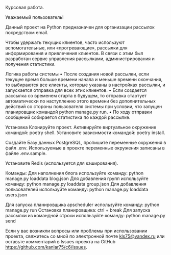 Курсовая работа.

Уважаемый пользователь!

Данный проект на Python предназначен для организации рассылок посредством email.

Чтобы удержать текущих клиентов, часто используют вспомогательные, или «прогревающие», 
рассылки для информирования и привлечения клиентов. В связи с этим был разработан сервис 
управления рассылками, администрирования и получения статистики.

Логика работы системы
•	После создания новой рассылки, если текущее время больше времени начала и меньше времени окончания, 
то выбираются все клиенты, которые указаны в настройках рассылки, и запускается отправка для всех этих клиентов.
•	Если создается рассылка со временем старта в будущем, то отправка стартует автоматически по наступлению
этого времени без дополнительных действий со стороны пользователя системы при условии, что запущен планировщик 
командой python manage.py run.
•	По ходу отправки сообщений собирается статистика по каждой рассылке.

Установка
Клонируйте проект.
Активируйте виртуальное окружение командой: poetry shell.
Установите зависимости командой: poetry install.

Создайте Базу данных PostgreSQL, пропишите переменные окружения в файл .env.
Используемые в проекте переменные окружения записаны в файле .env.sample.

Установите Redis (используется для кэширования).

Команды:
Для наполнения блога используйте команду: python manage.py loaddata blog.json
Для добавления групп используйте команду: python manage.py loaddata group.json
Для добавления пользователей используйте команду: python manage.py loaddata users.json

Для запуска планировщика apscheduler используйте команду: python manage.py run
Остановка планировщика: ctrl + break
Для запуска рассылки из командной строки используйте команду: python manage.py send




Если у вас возникли вопросы или проблемы при использовании проекта, свяжитесь со мной по электронной почте 
kls75@yandex.ru или оставьте комментарий в Issues проекта на GitHub https://github.com/kanlar75/c6/issues.